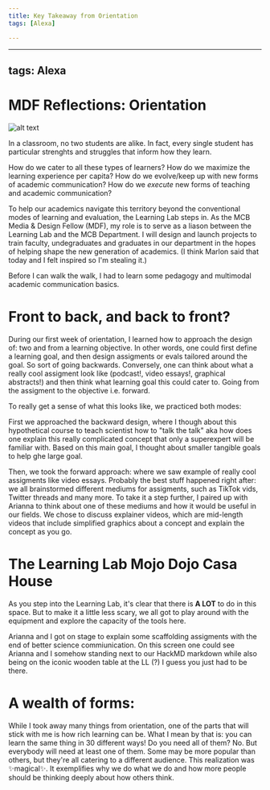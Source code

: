 ```yaml
---
title: Key Takeaway from Orientation
tags: [Alexa]

---
```


---
tags: Alexa
---
# MDF Reflections: Orientation

![alt text](https://files.slack.com/files-pri/T0HTW3H0V-F05Q2SRTB0B/untitled_01_14-clr-bw.png?pub_secret=8c3f5000ee) 

In a classroom, no two students are alike. In fact, every single student has particular strenghts and struggles that inform how they learn.

How do we cater to all these types of learners? 
How do we maximize the learning experience per capita?
How do we evolve/keep up with new forms of academic communication?
How do we *execute* new forms of teaching and academic communication?

To help our academics navigate this territory beyond the conventional modes of learning and evaluation, the Learning Lab steps in. As  the MCB Media & Design Fellow (MDF), my role is to serve as a liason between the Learning Lab and the MCB Department. I will design and launch projects to train faculty, undegraduates and graduates in our department in the hopes of helping shape the new generation of academics. (I think Marlon said that today and I felt inspired so I'm stealing it.)

Before I can walk the walk, I had to learn some pedagogy and multimodal academic communication basics. 

# Front to back, and back to front?

During our first week of orientation, I learned how to approach the design of: two and from a learning objective. In other words, one could first define a learning goal, and then design assigments or evals tailored around the goal. So sort of going backwards. Conversely, one can think about what a really cool assigment look like (podcast!, video essays!, graphical abstracts!) and then think what learning goal this could cater to. Going from the assigment to the objective i.e. forward. 

To really get a sense of what this looks like, we practiced both modes:

First we approached the backward design, where I though about this hypothetical course to teach scientist how to "talk the talk" aka how does one explain this really complicated concept that only a superexpert will be familiar with. Based on this main goal, I thought about smaller tangible goals to help ghe large goal. 

Then, we took the forward approach: where we saw example of really cool assigments like video essays. Probably the best stuff happened right after: we all brainstormed different mediums for assigments, such as TikTok vids, Twitter threads and many more. To take it a step further, I paired up with Arianna to think about one of these mediums and how it would be useful in our fields. We chose to discuss explainer videos, which are mid-length videos that include simplified graphics about a concept and explain the concept as you go. 


# The Learning Lab Mojo Dojo Casa House 
As you step into the Learning Lab, it's clear that there is **A LOT** to do in this space. But to make it a little less scary, we all got to play around with the equipment and explore the capacity of the tools here. 

Arianna and I got on stage to explain some scaffolding assigments with the end of better science commiunication. On this screen one could see Arianna and I somehow standing next to our HackMD markdown while also being on the iconic wooden table at the LL (?) I guess you just had to be there. 

# A wealth of forms: 
While I took away many things from orientation, one of the parts that will stick with me is how rich learning can be. What I mean by that is: you can learn the same thing in 30 different ways! Do you need all of them? No. But everybody will need at least one of them. Some may be more popular than others, but they're all catering to a different audience. This realization was ✨magical✨. It exemplifies why we do what we do and how more people should be thinking deeply about how others think. 
